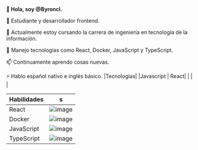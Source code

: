 **👋 Hola, soy @Byroncl.**

👀 Estudiante y desarrollador frontend.

🌱 Actualmente estoy cursando la carrera de ingeniería en tecnología de la información.

💞️ Manejo tecnologías como React, Docker, JavaScript y TypeScript.

📫 Continuamente aprendo cosas nuevas.

⚡ Hablo español nativo e inglés básico.
|Tecnologias|
|Javascript | React|
| | |



| Habilidades | s |
|------------|-------------|
| React      | ![image](https://github.com/Byroncl/Byroncl/assets/129338728/aef3d0eb-8915-4dd9-8a57-9c12056a74e6) |
| Docker     | ![image](https://github.com/Byroncl/Byroncl/assets/129338728/128e622d-fa4a-49d9-9807-f4aab9ef5fc7) |
| JavaScript | ![image](https://github.com/Byroncl/Byroncl/assets/129338728/16ad0e1c-44a4-429b-90b7-1b9553d07a67) |
| TypeScript | ![image](https://github.com/Byroncl/Byroncl/assets/129338728/27f1c044-8a55-411e-822f-2ef0a87d9dde) |
